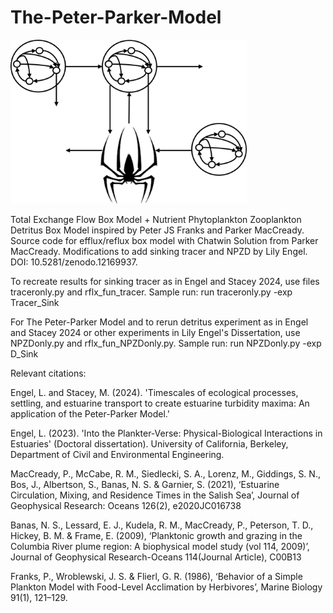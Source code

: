 # The-Peter-Parker-Model
<img src="https://github.com/lmengel422/The-Peter-Parker-Model/blob/main/PPM_logo.png" width="75%" height="75%">

Total Exchange Flow Box Model + Nutrient Phytoplankton Zooplankton Detritus Box Model inspired by Peter JS Franks and Parker MacCready. Source code for efflux/reflux box model with Chatwin Solution from Parker MacCready. Modifications to add sinking tracer and NPZD by Lily Engel. DOI: 10.5281/zenodo.12169937.

To recreate results for sinking tracer as in Engel and Stacey 2024, use files traceronly.py and rflx_fun_tracer. Sample run: run traceronly.py -exp Tracer_Sink

For The Peter-Parker Model and to rerun detritus experiment as in Engel and Stacey 2024 or other experiments in Lily Engel's Dissertation, use NPZDonly.py and rflx_fun_NPZDonly.py. Sample run: run NPZDonly.py -exp D_Sink 

Relevant citations:

Engel, L. and Stacey, M. (2024). 'Timescales of ecological processes, settling, and estuarine transport to create estuarine turbidity maxima: An application of the Peter-Parker Model.' 

Engel, L. (2023). 'Into the Plankter-Verse: Physical-Biological Interactions in Estuaries' (Doctoral dissertation). University of California, Berkeley, Department of Civil and Environmental Engineering.

MacCready, P., McCabe, R. M., Siedlecki, S. A., Lorenz, M., Giddings, S. N., Bos, J., Albertson, S., Banas, N. S. & Garnier, S. (2021), ‘Estuarine Circulation, Mixing, and Residence Times in the Salish Sea’, Journal of Geophysical Research: Oceans 126(2), e2020JC016738 

Banas, N. S., Lessard, E. J., Kudela, R. M., MacCready, P., Peterson, T. D., Hickey, B. M. & Frame, E. (2009), ‘Planktonic growth and grazing in the Columbia River plume region: A biophysical model study (vol 114, 2009)’, Journal of Geophysical Research-Oceans 114(Journal Article), C00B13

Franks, P., Wroblewski, J. S. & Flierl, G. R. (1986), ‘Behavior of a Simple Plankton Model with Food-Level Acclimation by Herbivores’, Marine Biology 91(1), 121–129.
